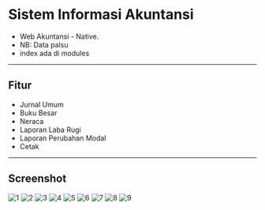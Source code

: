 # Sistem Informasi Akuntansi
- Web Akuntansi - Native.
- NB: Data palsu
- index ada di modules

---

## Fitur

- Jurnal Umum
- Buku Besar
- Neraca
- Laporan Laba Rugi
- Laporan Perubahan Modal
- Cetak

---
## Screenshot
![1](https://i.ibb.co/R2PQ24y/Fire-Shot-Capture-042-Laporan-Perubahan-Modal-localhost.png)
![2](https://i.ibb.co/zmGwBQZ/Fire-Shot-Capture-040-Laporan-Laba-Rugi-localhost.png)
![3](https://i.ibb.co/qJfB5Tp/Fire-Shot-Capture-038-Neraca-localhost.png)
![4](https://i.ibb.co/r7W5ksY/Fire-Shot-Capture-037-Buku-Besar-localhost.png)
![5](https://i.ibb.co/Wgq69bQ/Fire-Shot-Capture-036-Jurnal-Umum-localhost.png)
![6](https://i.ibb.co/X8Sh39W/Fire-Shot-Capture-035-Pembelian-localhost.png)
![7](https://i.ibb.co/vHnm7jS/Fire-Shot-Capture-034-Pembelian-localhost.png)
![8](https://i.ibb.co/vHnm7jS/Fire-Shot-Capture-034-Pembelian-localhost.png)
![9](https://i.ibb.co/M7WHrDn/Fire-Shot-Capture-033-Data-Akun-localhost.png)
